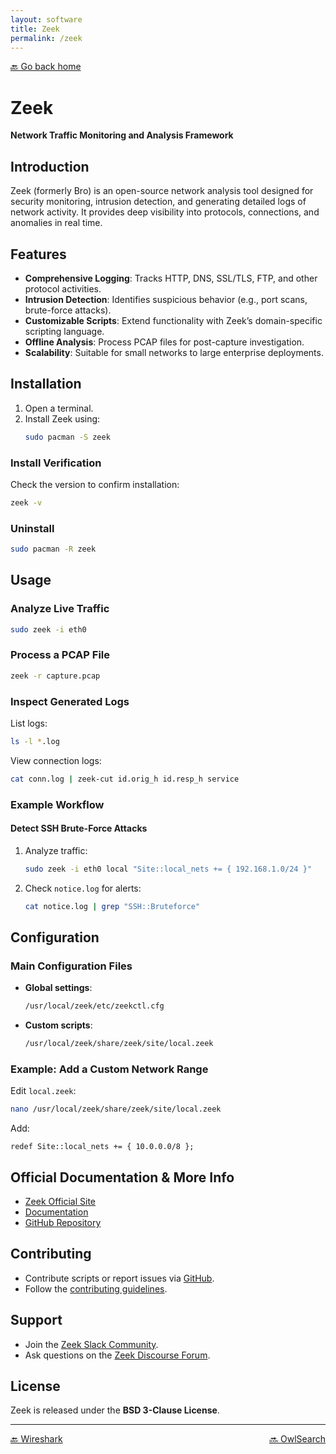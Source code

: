 ```yaml
---
layout: software
title: Zeek
permalink: /zeek
---
```


[🔙 Go back home](/owlArchRepo/)

# Zeek  
**Network Traffic Monitoring and Analysis Framework**

## Introduction  
Zeek (formerly Bro) is an open-source network analysis tool designed for security monitoring, intrusion detection, and generating detailed logs of network activity. It provides deep visibility into protocols, connections, and anomalies in real time.

## Features  
- **Comprehensive Logging**: Tracks HTTP, DNS, SSL/TLS, FTP, and other protocol activities.  
- **Intrusion Detection**: Identifies suspicious behavior (e.g., port scans, brute-force attacks).  
- **Customizable Scripts**: Extend functionality with Zeek’s domain-specific scripting language.  
- **Offline Analysis**: Process PCAP files for post-capture investigation.  
- **Scalability**: Suitable for small networks to large enterprise deployments.  

## Installation  

1. Open a terminal.  
2. Install Zeek using:  
   ```sh  
   sudo pacman -S zeek  
   ```  

### Install Verification  
Check the version to confirm installation:  
```sh  
zeek -v  
```  

### Uninstall  
```sh  
sudo pacman -R zeek  
```  

## Usage  

### Analyze Live Traffic  
```sh  
sudo zeek -i eth0  
```  

### Process a PCAP File  
```sh  
zeek -r capture.pcap  
```  

### Inspect Generated Logs  
List logs:  
```sh  
ls -l *.log  
```  

View connection logs:  
```sh  
cat conn.log | zeek-cut id.orig_h id.resp_h service  
```  

### Example Workflow  

#### Detect SSH Brute-Force Attacks  
1. Analyze traffic:  
   ```sh  
   sudo zeek -i eth0 local "Site::local_nets += { 192.168.1.0/24 }"  
   ```  
2. Check `notice.log` for alerts:  
   ```sh  
   cat notice.log | grep "SSH::Bruteforce"  
   ```  

## Configuration  

### Main Configuration Files  
- **Global settings**:  
  ```sh  
  /usr/local/zeek/etc/zeekctl.cfg  
  ```  
- **Custom scripts**:  
  ```sh  
  /usr/local/zeek/share/zeek/site/local.zeek  
  ```  

### Example: Add a Custom Network Range  
Edit `local.zeek`:  
```sh  
nano /usr/local/zeek/share/zeek/site/local.zeek  
```  
Add:  
```zeek  
redef Site::local_nets += { 10.0.0.0/8 };  
```  

## Official Documentation & More Info  
- [Zeek Official Site](https://zeek.org/)  
- [Documentation](https://docs.zeek.org/)  
- [GitHub Repository](https://github.com/zeek/zeek)  

## Contributing  
- Contribute scripts or report issues via [GitHub](https://github.com/zeek/zeek).  
- Follow the [contributing guidelines](https://docs.zeek.org/en/master/development/howtos/contributing.html).  

## Support  
- Join the [Zeek Slack Community](https://zeek.org/community/).  
- Ask questions on the [Zeek Discourse Forum](https://forum.zeek.org/).  

## License  
Zeek is released under the **BSD 3-Clause License**.  

---

<div style="display: flex; justify-content: space-between;">
  <a href="wireshark">🔙 Wireshark</a>
  <a href="owlsearch">🔜 OwlSearch</a>
</div>